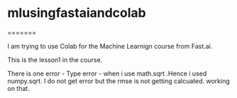 # mlusingfastaiandcolab

=======

I am trying to use Colab for the Machine Learnign course from Fast.ai.

This is the lesson1 in the course.

There is one error - Type error - when i use math.sqrt .Hence i used numpy.sqrt. 
I do not get error but the rmse is not getting calcuated. working on that. 

